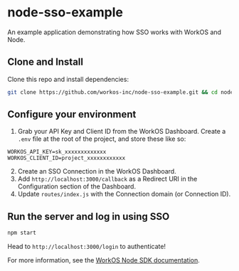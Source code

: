 # node-sso-example

An example application demonstrating how SSO works with WorkOS and Node.

## Clone and Install

Clone this repo and install dependencies:

```sh
git clone https://github.com/workos-inc/node-sso-example.git && cd node-sso-example && npm install
```

## Configure your environment

1. Grab your API Key and Client ID from the WorkOS Dashboard. Create a `.env`
file at the root of the project, and store these like so:
```
WORKOS_API_KEY=sk_xxxxxxxxxxxxx
WORKOS_CLIENT_ID=project_xxxxxxxxxxxx
```
2. Create an SSO Connection in the WorkOS Dashboard.
3. Add `http://localhost:3000/callback` as a Redirect URI in the Configuration section of the Dashboard.
4. Update `routes/index.js` with the Connection domain (or Connection ID).

## Run the server and log in using SSO

```sh
npm start
```

Head to `http://localhost:3000/login` to authenticate!

For more information, see the [WorkOS Node SDK documentation](https://docs.workos.com/sdk/node).
